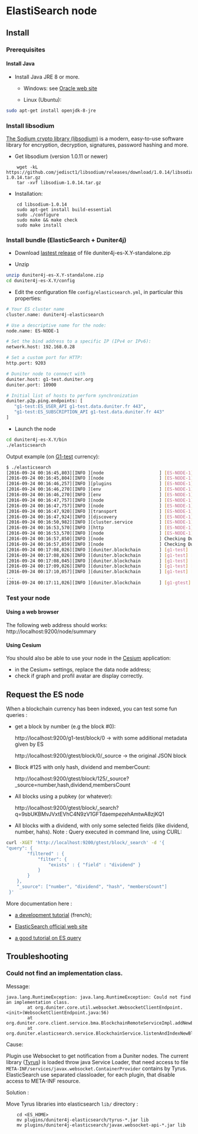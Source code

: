 # ElastiSearch node

## Install

### Prerequisites

#### Install Java 

 - Install Java JRE 8 or more.
 
    - Windows: see [Oracle web site](http://oracle.com/java/index.html)
    
    - Linux (Ubuntu):
 
```bash
sudo apt-get install openjdk-8-jre 
```

### Install libsodium 

[The Sodium crypto library (libsodium)](https://download.libsodium.org/doc/installation/) is a modern, easy-to-use software library for encryption, decryption, signatures, password hashing and more. 

- Get libsodium (version 1.0.11 or newer)
```
    wget -kL https://github.com/jedisct1/libsodium/releases/download/1.0.14/libsodium-1.0.14.tar.gz
    tar -xvf libsodium-1.0.14.tar.gz
```

- Installation:
```
    cd libsodium-1.0.14
    sudo apt-get install build-essential
    sudo ./configure
    sudo make && make check
    sudo make install        
```

### Install bundle (ElasticSearch + Duniter4j)  

   - Download [lastest release](https://github.com/duniter/duniter4j/releases) of file duniter4j-es-X.Y-standalone.zip
 
 - Unzip
 
```bash
unzip duniter4j-es-X.Y-standalone.zip
cd duniter4j-es-X.Y/config
```

 - Edit the configuration file `config/elasticsearch.yml`, in particular this properties:

```bash
# Your ES cluster name
cluster.name: duniter4j-elasticsearch

# Use a descriptive name for the node:
node.name: ES-NODE-1

# Set the bind address to a specific IP (IPv4 or IPv6):
network.host: 192.168.0.28

# Set a custom port for HTTP:
http.port: 9203

# Duniter node to connect with
duniter.host: g1-test.duniter.org
duniter.port: 10900

# Initial list of hosts to perform synchronization
duniter.p2p.ping.endpoints: [
   "g1-test:ES_USER_API g1-test.data.duniter.fr 443",
   "g1-test:ES_SUBSCRIPTION_API g1-test.data.duniter.fr 443"
]

```
 
 - Launch the node
 
```bash
cd duniter4j-es-X.Y/bin
./elasticsearch
```

Output example (on [G1-test](http://g1-test.duniter.fr) currency):

```bash
$ ./elasticsearch
[2016-09-24 00:16:45,803][INFO ][node                     ] [ES-NODE-1] version[2.3.3], pid[15365], build[218bdf1/2016-05-17T15:40:04Z]
[2016-09-24 00:16:45,804][INFO ][node                     ] [ES-NODE-1] initializing ...
[2016-09-24 00:16:46,257][INFO ][plugins                  ] [ES-NODE-1] modules [reindex, lang-expression, lang-groovy], plugins [mapper-attachments, duniter4j-elasticsearch], sites [duniter4j-elasticsearch]
[2016-09-24 00:16:46,270][INFO ][env                      ] [ES-NODE-1] using [1] data paths, mounts [[/home (/dev/mapper/isw_defjaaicfj_Volume1p1)]], net usable_space [1tb], net total_space [1.7tb], spins? [possibly], types [ext4]
[2016-09-24 00:16:46,270][INFO ][env                      ] [ES-NODE-1] heap size [989.8mb], compressed ordinary object pointers [true]
[2016-09-24 00:16:47,757][INFO ][node                     ] [ES-NODE-1] initialized
[2016-09-24 00:16:47,757][INFO ][node                     ] [ES-NODE-1] starting ...
[2016-09-24 00:16:47,920][INFO ][transport                ] [ES-NODE-1] publish_address {192.168.0.5:9300}, bound_addresses {192.168.0.5:9300}
[2016-09-24 00:16:47,924][INFO ][discovery                ] [ES-NODE-1] duniter4j-elasticsearch/jdzzh_jUTbuN26Enl-9whQ
[2016-09-24 00:16:50,982][INFO ][cluster.service          ] [ES-NODE-1] detected_master {EIS-DEV}{FD0IzkxETM6tyOqzrKuVYw}{192.168.0.28}{192.168.0.28:9300}, added {{EIS-DEV}{FD0IzkxETM6tyOqzrKuVYw}{192.168.0.28}{192.168.0.28:9300},}, reason: zen-disco-receive(from master [{EIS-DEV}{FD0IzkxETM6tyOqzrKuVYw}{192.168.0.28}{192.168.0.28:9300}])
[2016-09-24 00:16:53,570][INFO ][http                     ] [ES-NODE-1] publish_address {192.168.0.5:9203}, bound_addresses {192.168.0.5:9203}
[2016-09-24 00:16:53,570][INFO ][node                     ] [ES-NODE-1] started
[2016-09-24 00:16:57,850][INFO ][node                     ] Checking Duniter indices...
[2016-09-24 00:16:57,859][INFO ][node                     ] Checking Duniter indices... [OK]
[2016-09-24 00:17:08,026][INFO ][duniter.blockchain       ] [g1-test] [g1-test.duniter.org:10900] Indexing last blocks...
[2016-09-24 00:17:08,026][INFO ][duniter.blockchain       ] [g1-test] [g1-test.duniter.org:10900] Indexing block #999 / 41282 (2%)...
[2016-09-24 00:17:08,045][INFO ][duniter.blockchain       ] [g1-test] [g1-test.duniter.org:10900] Indexing block #1998 / 41282 (4%)...
[2016-09-24 00:17:09,026][INFO ][duniter.blockchain       ] [g1-test] [g1-test.duniter.org:10900] Indexing block #2997 / 41282 (6%)...
[2016-09-24 00:17:10,057][INFO ][duniter.blockchain       ] [g1-test] [g1-test.duniter.org:10900] Indexing block #3996 / 41282 (8%)...
...
[2016-09-24 00:17:11,026][INFO ][duniter.blockchain       ] [g1-gtest] [g1-test.duniter.org:10900] Indexing block #41282 - hash [00000AAD73B0E76B870E6779CD7ACCCE175802D7867C13B5C8ED077F380548C5]
```

### Test your node

#### Using a web browser 

The following web address should works: http://localhost:9200/node/summary

#### Using Cesium

You should also be able to use your node in the [Cesium](https://github.com/duniter/cesium) application:
 
 - in the Cesium+ settings, replace the data node address;
 - check if graph and profil avatar are display correctly.  


## Request the ES node

When a blockchain currency has been indexed, you can test some fun queries :

 - get a block by number (e.g the block #0):
    
    http://localhost:9200/g1-test/block/0 -> with some additional metadata given by ES
    
    http://localhost:9200/gtest/block/0/_source -> the original JSON block
        
 - Block #125 with only hash, dividend and memberCount:
 
    http://localhost:9200/gtest/block/125/_source?_source=number,hash,dividend,membersCount
      
 - All blocks using a pubkey (or whatever):
 
    http://localhost:9200/gtest/block/_search?q=9sbUKBMvJVxtEVhC4N9zV1GFTdaempezehAmtwA8zjKQ1
       
 - All blocks with a dividend, with only some selected fields (like dividend, number, hahs).
   Note : Query executed in command line, using CURL:

```bash
curl -XGET 'http://localhost:9200/gtest/block/_search' -d '{
"query": {
        "filtered" : {
            "filter": {
                "exists" : { "field" : "dividend" }
            }
        }
    },
    "_source": ["number", "dividend", "hash", "membersCount"]
 }'
```


More documentation here :

- [a development tutorial](./development_tutorial.html) (french);
  
- [ElasticSearch official web site](http://www.elastic.co/guide/en/elasticsearch/reference/1.3/docs-get.html#get-source-filtering)
  
- [a good tutorial on ES query](http://okfnlabs.org/blog/2013/07/01/elasticsearch-query-tutorial.html) 


## Troubleshooting

### Could not find an implementation class.

Message:

```
java.lang.RuntimeException: java.lang.RuntimeException: Could not find an implementation class.
        at org.duniter.core.util.websocket.WebsocketClientEndpoint.<init>(WebsocketClientEndpoint.java:56)
        at org.duniter.core.client.service.bma.BlockchainRemoteServiceImpl.addNewBlockListener(BlockchainRemoteServiceImpl.java:545)
        at org.duniter.elasticsearch.service.BlockchainService.listenAndIndexNewBlock(BlockchainService.java:106)
```

Cause:

Plugin use Websocket to get notification from a Duniter nodes. The current library ([Tyrus](https://tyrus.java.net/)) is loaded throw java Service Loader, that need access to file `META-INF/services/javax.websocket.ContainerProvider` contains by Tyrus.
ElasticSearch use separated classloader, for each plugin, that disable access to META-INF resource.

Solution :

Move Tyrus libraries into elasticsearch `lib/` directory :

```
    cd <ES_HOME>
    mv plugins/duniter4j-elasticsearch/tyrus-*.jar lib
    mv plugins/duniter4j-elasticsearch/javax.websocket-api-*.jar lib
```
